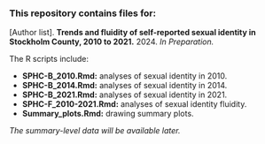 ### This repository contains files for:

[Author list]. **Trends and fluidity of self-reported sexual identity in Stockholm County, 2010 to 2021.** 2024. _In Preparation._

The R scripts include:
* **SPHC-B_2010.Rmd:** analyses of sexual identity in 2010.
* **SPHC-B_2014.Rmd:** analyses of sexual identity in 2014.
* **SPHC-B_2021.Rmd:** analyses of sexual identity in 2021.
* **SPHC-F_2010-2021.Rmd:** analyses of sexual identity fluidity.
* **Summary_plots.Rmd:** drawing summary plots.

_The summary-level data will be available later._


